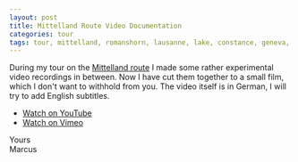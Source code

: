 ```yaml
---
layout: post
title: Mittelland Route Video Documentation
categories: tour
tags: tour, mittelland, romanshorn, lausanne, lake, constance, geneva, jura, alps, video, youtube, vimeo
---
```


During my tour on the [Mittelland route](/Mittelland-Route) I made some rather experimental video recordings in between. Now I have cut them together to a small film, which I don't want to withhold from you. The video itself is in German, I will try to add English subtitles.

- [Watch on YouTube](https://youtu.be/SreXONIlp5k)
- [Watch on Vimeo](https://vimeo.com/332857314)

Yours  
Marcus
